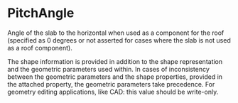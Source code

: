 PitchAngle
==========

Angle of the slab to the horizontal when used as a component for the roof (specified as 0 degrees or not asserted for cases where the slab is not used as a roof component).

The shape information is provided in addition to the shape representation and the geometric parameters used within. In cases of inconsistency between the geometric parameters and the shape properties, provided in the attached property, the geometric parameters take precedence.  For geometry editing applications, like CAD: this value should be write-only.
